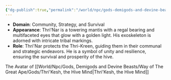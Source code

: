 ```yaml
---
{"dg-publish":true,"permalink":"/world/npc/gods-demigods-and-devine-beasts/way-of-the-great-ape/devine-beasts/thri-nar-the-hive-sovereign/"}
---
```


- **Domain**: Community, Strategy, and Survival
- **Appearance**: Thri'Nar is a towering mantis with a regal bearing and multifaceted eyes that glow with a golden light. His exoskeleton is adorned with intricate tribal markings.
- **Role**: Thri'Nar protects the Thri-Kreen, guiding them in their communal and strategic endeavors. He is a symbol of unity and resilience, ensuring the survival and prosperity of the hive.

The Avatar of [[World/Npc/Gods, Demigods and Devine Beasts/Way of The Great Ape/Gods/Thri'Kesh, the Hive Mind\|Thri'Kesh, the Hive Mind]]